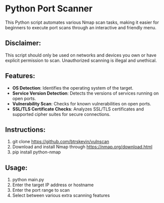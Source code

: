 # Python Port Scanner

This Python script automates various Nmap scan tasks, making it easier for beginners to execute port scans through an interactive and friendly menu.

## Disclaimer:

This script should only be used on networks and devices you own or have explicit permission to scan. Unauthorized scanning is illegal and unethical.

## Features:

- **OS Detection**: Identifies the operating system of the target.
- **Service Version Detection**: Detects the versions of services running on open ports.
- **Vulnerability Scan**: Checks for known vulnerabilities on open ports.
- **SSL/TLS Certificate Checks**: Analyzes SSL/TLS certificates and supported cipher suites for secure connections.

## Instructions:

1. git clone https://github.com/btrskevin/vulnscan
2. Download and install Nmap through https://nmap.org/download.html
3. pip install python-nmap

## Usage:

1. python main.py
2. Enter the target IP address or hostname
3. Enter the port range to scan
4. Select between various extra scanning features